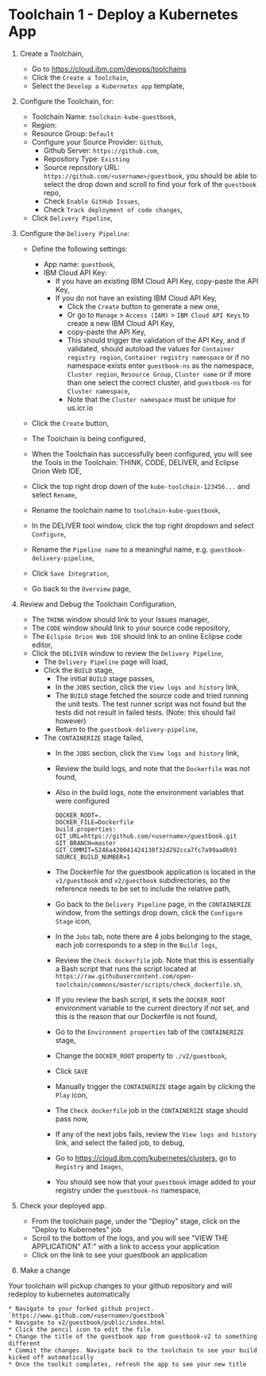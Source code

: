 # Toolchain 1 - Deploy a Kubernetes App

1. Create a Toolchain,
    * Go to https://cloud.ibm.com/devops/toolchains
    * Click the `Create a Toolchain`,
    * Select the `Develop a Kubernetes app` template,
    
2. Configure the Toolchain, for:

    * Toolchain Name: `toolchain-kube-guestbook`,
    * Region: <default>
    * Resource Group: `Default`
    * Configure your Source Provider: `Github`,
        * Github Server: `https://github.com`,
        * Repository Type: `Existing`
        * Source repository URL: `https://github.com/<username>/guestbook`, you should be able to select the drop down and scroll to find your fork of the `guestbook` repo,
        * Check `Enable GitHub Issues`,
        * Check `Track deployment of code changes`,
    * Click `Delivery Pipeline`,

3. Configure the `Delivery Pipeline`:
    
    * Define the following settings:
        * App name: `guestbook`,
        * IBM Cloud API Key:
            * If you have an existing IBM Cloud API Key, copy-paste the API Key,
            * If you do not have an existing IBM Cloud API Key,
                * Click the `Create` button to generate a new one,
                * Or go to `Manage` > `Access (IAM)` > `IBM Cloud API Keys` to create a new IBM Cloud API Key,
                * copy-paste the API Key,
                * This should trigger the validation of the API Key, and if validated, should autoload the values for `Container registry region`, `Container registry namespace` or if no namespace exists enter `guestbook-ns` as the namespace, `Cluster region`, `Resource Group`, `Cluster name` or if more than one select the correct cluster, and `guestbook-ns` for `Cluster namespace`,
                * Note that the `Cluster namespace` must be unique for us.icr.io
    * Click the `Create` button,

    * The Toolchain is being configured,
    * When the Toolchain has successfully been configured, you will see the Tools in the Toolchain: THINK, CODE, DELIVER, and Eclipse Orion Web IDE,
    * Click the top right drop down of the `kube-toolchain-123456...` and select `Rename`,
    * Rename the toolchain name to `toolchain-kube-guestbook`,
    * In the DELIVER tool window, click the top right dropdown and select `Configure`,
    * Rename the `Pipeline name` to a meaningful name, e.g. `guestbook-delivery-pipeline`,
    * Click `Save Integration`,
    * Go back to the `Overview` page,


4. Review and Debug the Toolchain Configuration,
    * The `THINK` window should link to your Issues manager,
    * The `CODE` window should link to your source code repository,
    * The `Eclipse Orion Web IDE` should link to an online Eclipse code editor,
    * Click the `DELIVER` window to review the `Delivery Pipeline`,
        * The `Delivery Pipeline` page will load,
        * Click the `BUILD` stage,
            * The initial `BUILD` stage passes,
            * In the `JOBS` section, click the `View logs and history` link,
            * The `BUILD` stage fetched the source code and tried running the unit tests. The test runner script was not found but the tests did not result in failed tests. (Note: this should fail however)
            * Return to the `guestbook-delivery-pipeline`,
        * The `CONTAINERIZE` stage failed,
            * In the `JOBS` section, click the `View logs and history` link,
            * Review the build logs, and note that the `Dockerfile` was not found,
            * Also in the build logs, note the environment variables that were configured

                ```
                DOCKER_ROOT=.
				DOCKER_FILE=Dockerfile
				build.properties:
				GIT_URL=https://github.com/<username>/guestbook.git
				GIT_BRANCH=master
				GIT_COMMIT=5246a420041424130f32d292cca7fc7a99aa0b93
				SOURCE_BUILD_NUMBER=1
                ```

            * The Dockerfile for the guestbook application is located in the `v1/guestbook` and `v2/guestbook` subdirectories, so the reference needs to be set to include the relative path,
            * Go back to the `Delivery Pipeline` page, in the `CONTAINERIZE` window, from the settings drop down, click the `Configure Stage` icon,
            * In the `Jobs` tab, note there are 4 jobs belonging to the stage, each job corresponds to a step in the `Build logs`,
            * Review the `Check dockerfile` job. Note that this is essentially a Bash script that runs the script located at `https://raw.githubusercontent.com/open-toolchain/commons/master/scripts/check_dockerfile.sh`,
            * If you review the bash script, it sets the `DOCKER_ROOT` environment variable to the current directory if not set, and this is the reason that our Dockerfile is not found, 
            * Go to the `Environment properties` tab of the `CONTAINERIZE` stage, 
            * Change the `DOCKER_ROOT` property to `./v2/guestbook`,
            * Click `SAVE`

            * Manually trigger the `CONTAINERIZE` stage again by clicking the `Play` icon,
            * The `Check dockerfile` job in the `CONTAINERIZE` stage should pass now,
            * If any of the next jobs fails, review the `View logs and history` link, and select the failed job, to debug,
            * Go to https://cloud.ibm.com/kubernetes/clusters, go to `Registry` and `Images`,
            * You should see now that your `guestbook` image added to your registry under the `guestbook-ns` namespace,
        
5. Check your deployed app.
    * From the toolchain page, under the "Deploy" stage, click on the "Deploy to Kubernetes" job
    * Scroll to the bottom of the logs, and you will see "VIEW THE APPLICATION" AT:" with a link to access your application
    * Click on the link to see your guestbook an application

6. Make a change
    
Your toolchain will pickup changes to your github repository and will redeploy to kubernetes automatically

    * Navigate to your forked github project. `https://www.github.com/<username>/guestbook`
    * Navigate to v2/guestbook/public/index.html
    * Click the pencil icon to edit the file
    * Change the title of the guestbook app from guestbook-v2 to something different
    * Commit the changes. Navigate back to the toolchain to see your build kicked off automatically
    * Once the toolkit completes, refresh the app to see your new title



